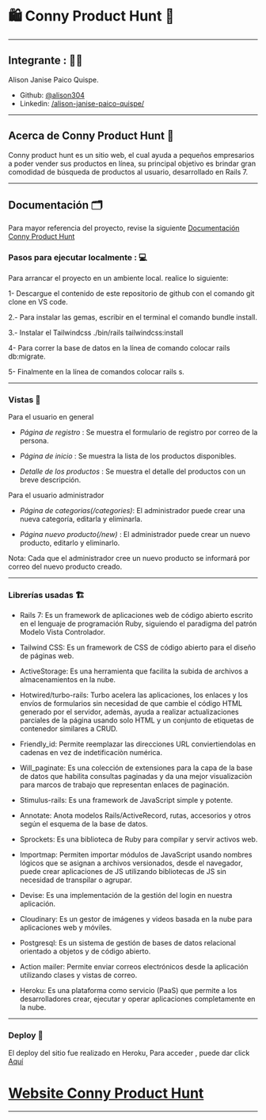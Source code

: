 # :shopping: Conny Product Hunt :crocodile:  
---

## Integrante : 👩‍⚕️ 

Alison Janise Paico Quispe.
- Github: [@alison304](https://github.com/alison304/)
- Linkedin: [/alison-janise-paico-quispe/](https://www.linkedin.com/in/alison-janise-paico-quispe/)
---

## Acerca de Conny Product Hunt :crocodile:  

Conny product hunt es un sitio web, el cual ayuda a pequeños empresarios a poder vender sus productos en línea, su principal objetivo es brindar gran comodidad de búsqueda de productos al usuario, desarrollado en Rails 7.

---

## Documentación :card_index_dividers:

Para mayor referencia del proyecto, revise la siguiente [Documentación Conny Product Hunt]()

### Pasos para ejecutar localmente : 💻

Para arrancar el proyecto en un ambiente local. realice lo siguiente:

1- Descargue el contenido de este repositorio de github con el comando git clone en VS code.

2.- Para instalar las gemas, escribir en el terminal el comando bundle install.

3.- Instalar el Tailwindcss ./bin/rails tailwindcss:install

4- Para correr la base de datos en la línea de comando colocar rails db:migrate.

5- Finalmente en la línea de comandos colocar rails s.

---

### Vistas :art:

Para el usuario en general

- *Página de registro* : Se muestra el formulario de registro por correo de la persona.

- *Página de inicio* : Se muestra la lista de los productos disponibles.

- *Detalle de los productos* : Se muestra el detalle del productos con un breve descripción.  

Para el usuario administrador

- *Página de categorias(/categories)*: El administrador puede crear una nueva categoría, editarla y eliminarla. 

- *Página nuevo producto(/new)* : El administrador puede crear un nuevo producto, editarlo y eliminarlo.

Nota: Cada que el administrador cree un nuevo producto se informará por correo del nuevo producto creado.

---

### Librerías usadas :building_construction:

- Rails 7: Es un framework de aplicaciones web de código abierto escrito en el lenguaje de programación Ruby, siguiendo el paradigma del patrón Modelo Vista Controlador.

- Tailwind CSS: Es un framework de CSS de código abierto​ para el diseño de páginas web.

- ActiveStorage: Es una herramienta que facilita la subida de archivos a almacenamientos en la nube.

- Hotwired/turbo-rails: Turbo acelera las aplicaciones, los enlaces y los envíos de formularios sin necesidad de que cambie el código HTML generado por el servidor, ademàs, ayuda a realizar actualizaciones parciales de la página usando solo HTML y un conjunto de etiquetas de contenedor similares a CRUD.

- Friendly_id: Permite reemplazar las direcciones URL conviertiendolas en cadenas en vez de indetificaciòn numérica.

- Will_paginate: Es una colección de extensiones para la capa de la base de datos que habilita consultas paginadas y da una mejor visualizaciòn para marcos de trabajo que representan enlaces de paginación. 

- Stimulus-rails: Es una framework de JavaScript simple y potente.

- Annotate: Anota modelos Rails/ActiveRecord, rutas, accesorios y otros según el esquema de la base de datos.

- Sprockets: Es una biblioteca de Ruby para compilar y servir activos web.

- Importmap: Permiten importar módulos de JavaScript usando nombres lógicos que se asignan a archivos versionados, desde el navegador, puede crear aplicaciones de JS utilizando bibliotecas de JS sin necesidad de transpilar o agrupar.

- Devise: Es una implementación de la gestión del login en nuestra aplicación.

- Cloudinary: Es un gestor de imágenes y videos basada en la nube para aplicaciones web y móviles.

- Postgresql: Es un sistema de gestión de bases de datos relacional orientado a objetos y de código abierto.

- Action mailer: Permite enviar correos electrónicos desde la aplicación utilizando clases y vistas de correo.

- Heroku: Es una plataforma como servicio (PaaS) que permite a los desarrolladores crear, ejecutar y operar aplicaciones completamente en la nube.

---

### Deploy :baggage_claim:

El deploy del sitio fue realizado en Heroku, Para acceder , puede dar click [Aquí](https://conny-product-hunt.herokuapp.com/)

# [Website Conny Product Hunt](https://conny-product-hunt.herokuapp.com/)

---